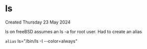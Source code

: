 # ls
Created Thursday 23 May 2024

ls on freeBSD assumes an ls -a for root user. Had to create an alias

``alias`` ls="/bin/ls -I --color=always"


